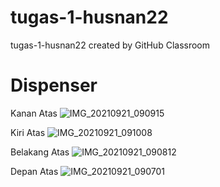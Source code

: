 # tugas-1-husnan22
tugas-1-husnan22 created by GitHub Classroom

# Dispenser

Kanan Atas
![IMG_20210921_090915](https://user-images.githubusercontent.com/90080486/134103058-5035ca15-019f-4b02-b91d-17f367661dc8.jpg)

Kiri Atas
![IMG_20210921_091008](https://user-images.githubusercontent.com/90080486/134103103-7328a71b-9ca9-4a60-a111-3bb383461684.jpg)

Belakang Atas
![IMG_20210921_090812](https://user-images.githubusercontent.com/90080486/134103121-83d1bea5-d6a8-4811-ac54-c651b8543b43.jpg)

Depan Atas
![IMG_20210921_090701](https://user-images.githubusercontent.com/90080486/134103139-714393e9-6beb-4eec-97b0-983f31ceb3f7.jpg)
